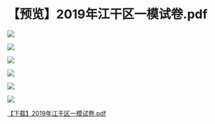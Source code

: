 # 【预览】2019年江干区一模试卷.pdf

![](https://cdn.jsdelivr.net/gh/lkpo0v/5n@master/kGwNd9LNcVr2v4et/1.jpg)	

![](https://cdn.jsdelivr.net/gh/lkpo0v/5n@master/kGwNd9LNcVr2v4et/2.jpg)	

<script async src="//pagead2.googlesyndication.com/pagead/js/adsbygoogle.js"></script>
<!-- il7YNvMMUbbbz7q8 -->
<ins class="adsbygoogle"
     style="display:block"
     data-ad-client="ca-pub-4161171709893056"
     data-ad-slot="9948532008"
     data-ad-format="auto"
     data-full-width-responsive="true"></ins>
<script>
(adsbygoogle = window.adsbygoogle || []).push({});
</script>

![](https://cdn.jsdelivr.net/gh/lkpo0v/5n@master/kGwNd9LNcVr2v4et/3.jpg)	

![](https://cdn.jsdelivr.net/gh/lkpo0v/5n@master/kGwNd9LNcVr2v4et/4.jpg)	

<script async src="//pagead2.googlesyndication.com/pagead/js/adsbygoogle.js"></script>
<!-- il7YNvMMUbbbz7q8 -->
<ins class="adsbygoogle"
     style="display:block"
     data-ad-client="ca-pub-4161171709893056"
     data-ad-slot="9948532008"
     data-ad-format="auto"
     data-full-width-responsive="true"></ins>
<script>
(adsbygoogle = window.adsbygoogle || []).push({});
</script>

![](https://cdn.jsdelivr.net/gh/lkpo0v/5n@master/kGwNd9LNcVr2v4et/5.jpg)	

![](https://cdn.jsdelivr.net/gh/lkpo0v/5n@master/kGwNd9LNcVr2v4et/6.jpg)

[【下载】2019年江干区一模试卷.pdf](https://cdn.jsdelivr.net/gh/lkpo0v/5n@master/2019%E5%B9%B4%E6%B1%9F%E5%B9%B2%E5%8C%BA%E4%B8%80%E6%A8%A1%E8%AF%95%E5%8D%B7.pdf)

<script async src="//pagead2.googlesyndication.com/pagead/js/adsbygoogle.js"></script>
<script>
     (adsbygoogle = window.adsbygoogle || []).push({
          google_ad_client: "ca-pub-4161171709893056",
          enable_page_level_ads: true
     });
</script>
